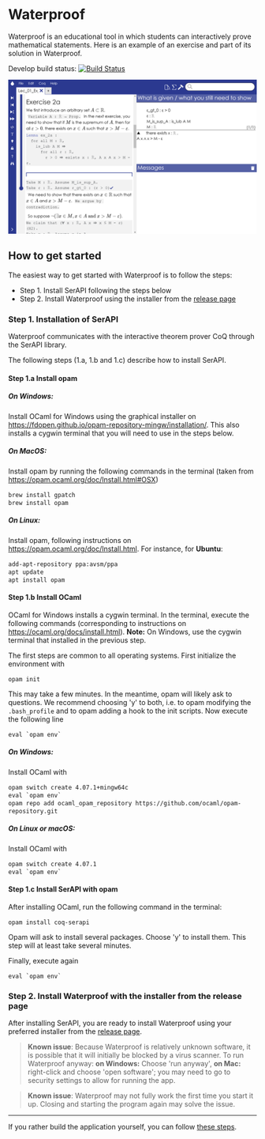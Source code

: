 # Waterproof

Waterproof is an educational tool in which students can interactively prove mathematical statements. Here is an example of an exercise and part of its solution in Waterproof.

Develop build status: [![Build Status](https://travis-ci.org/impermeable/waterproof.svg?branch=develop)](https://travis-ci.org/impermeable/waterproof)

![Screenshot of waterproof](WaterproofScreenshot.png)

## How to get started

The easiest way to get started with Waterproof is to follow the steps:

* Step 1. Install SerAPI following the steps below
* Step 2. Install Waterproof using the installer from the [release page](http://github.com/impermeable/waterproof/releases)

### Step 1. Installation of SerAPI

Waterproof communicates with the interactive theorem prover CoQ through the SerAPI library.

The following steps (1.a, 1.b and 1.c) describe how to install SerAPI.

#### Step 1.a Install opam

##### On Windows:
Install OCaml for Windows using the graphical installer on https://fdopen.github.io/opam-repository-mingw/installation/. This also installs a cygwin terminal that you will need to use in the steps below.

##### On MacOS: 
Install opam by running the following commands in the terminal (taken from https://opam.ocaml.org/doc/Install.html#OSX)
```
brew install gpatch
brew install opam
```

##### On Linux:
Install opam, following instructions on https://opam.ocaml.org/doc/Install.html. For instance, for **Ubuntu**:
```
add-apt-repository ppa:avsm/ppa
apt update
apt install opam
```

#### Step 1.b Install OCaml

OCaml for Windows installs a cygwin terminal. In the terminal, execute the following commands (corresponding to instructions on https://ocaml.org/docs/install.html). **Note:** On Windows, use the cygwin terminal that installed in the previous step.

The first steps are common to all operating systems. First initialize the environment with
```
opam init
```
This may take a few minutes. In the meantime, opam will likely ask to questions. We recommend choosing 'y' to both, i.e. to opam modifying the `.bash_profile` and to opam adding a hook to the init scripts. Now execute the following line
```
eval `opam env`
```

##### On Windows:
Install OCaml with
```
opam switch create 4.07.1+mingw64c
eval `opam env`
opam repo add ocaml_opam_repository https://github.com/ocaml/opam-repository.git
```

##### On Linux or macOS:
Install OCaml with
```
opam switch create 4.07.1
eval `opam env`
```

#### Step 1.c Install SerAPI with opam

After installing OCaml, run the following command in the terminal:

```
opam install coq-serapi
```

Opam will ask to install several packages. Choose 'y' to install them. This step will at least take several minutes.

Finally, execute again

```
eval `opam env`
```

### Step 2. Install Waterproof with the installer from the release page

After installing SerAPI, you are ready to install Waterproof using your preferred installer from the [release page](http://github.com/impermeable/waterproof/releases).

> **Known issue**: Because Waterproof is relatively unknown software, it is possible that it will initially be blocked by a virus scanner. To run Waterproof anyway: **on Windows:** Choose 'run anyway', **on Mac:** right-click and choose 'open software'; you may need to go to security settings to allow for running the app.

> **Known issue**: Waterproof may not fully work the first time you start it up. Closing and starting the program again may solve the issue.

---

If you rather build the application yourself, you can follow [these steps](documentation/Cloning-the-repository.md).
